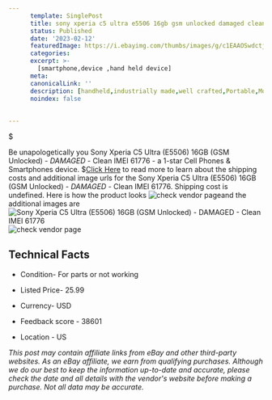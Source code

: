 ```yaml
---
      template: SinglePost
      title: sony xperia c5 ultra e5506 16gb gsm unlocked damaged clean imei 61776
      status: Published
      date: '2023-02-12'
      featuredImage: https://i.ebayimg.com/thumbs/images/g/c1EAAOSwdctjvxKn/s-l225.jpg
      categories: 
      excerpt: >-
        [smartphone,device ,hand held device]
      meta:
      canonicalLink: ''
      description: [handheld,industrially made,well crafted,Portable,Mobile,Compact,Convenient,Lightweight,Maneuverable,Man-portable,Miniature,Carriable,Hand-held,Light,Holdable,Transportable,Mobile device,Pocket-sized,On-the-go,Wireless,Cordless,Compact size,Convenient size, smartphone,device ,hand held device]
      noindex: false
      
        
---
```

$

Be unapologetically you Sony Xperia C5 Ultra (E5506) 16GB (GSM Unlocked) - *DAMAGED* - Clean IMEI 61776 - a 1-star Cell Phones & Smartphones device.
$[Click Here](https://www.ebay.com/itm/144896650278?hash=item21bc836c26%3Ag%3Ac1EAAOSwdctjvxKn&mkevt=1&mkcid=1&mkrid=711-53200-19255-0&campid=%253CePNCampaignId%253E&customid=%253CreferenceId%253E&toolid=10049) to read more to learn about the shipping costs and additional image urls for the Sony Xperia C5 Ultra (E5506) 16GB (GSM Unlocked) - *DAMAGED* - Clean IMEI 61776. Shipping cost is undefined. Here is how the product looks ![check vendor page](https://i.ebayimg.com/thumbs/images/g/c1EAAOSwdctjvxKn/s-l225.jpg)and the additional images are![Sony Xperia C5 Ultra (E5506) 16GB (GSM Unlocked) - *DAMAGED* - Clean IMEI 61776](https://i.ebayimg.com/images/g/c1EAAOSwdctjvxKn/s-l1600.jpg)![check vendor page](https://origin-galleryplus.ebayimg.com/ws/web/144896650278_2_0_1/225x225.jpg,https://origin-galleryplus.ebayimg.com/ws/web/144896650278_3_0_1/225x225.jpg,https://origin-galleryplus.ebayimg.com/ws/web/144896650278_4_0_1/225x225.jpg,https://origin-galleryplus.ebayimg.com/ws/web/144896650278_5_0_1/225x225.jpg,https://origin-galleryplus.ebayimg.com/ws/web/144896650278_6_0_1/225x225.jpg,https://origin-galleryplus.ebayimg.com/ws/web/144896650278_7_0_1/225x225.jpg,https://origin-galleryplus.ebayimg.com/ws/web/144896650278_8_0_1/225x225.jpg)



 ## Technical Facts 



     
      

 - Condition- For parts or not working 


      

 - Listed Price- 25.99 


      

 - Currency- USD 


      

 - Feedback score - 38601 


      

 - Location - US 


      
      

 *_This post may contain affiliate links from eBay and other third-party websites. As an eBay affiliate, we earn from qualifying purchases. Although we do our best to keep the information up-to-date and accurate, please check the date and all details with the vendor's website before making a purchase. Not all data may be accurate._*






